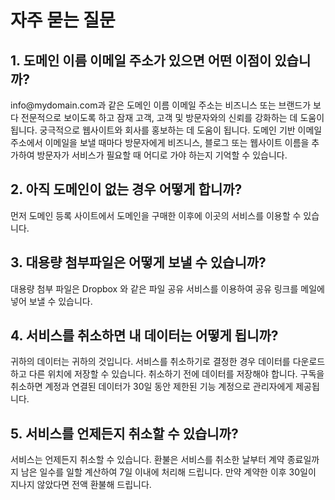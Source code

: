# 자주 묻는 질문

## 1. 도메인 이름 이메일 주소가 있으면 어떤 이점이 있습니까?

info<span>@</span>mydomain.com과 같은 도메인 이름 이메일 주소는 비즈니스 또는 브랜드가 보다 전문적으로 보이도록 하고 잠재 고객, 고객 및 방문자와의 신뢰를 강화하는 데 도움이 됩니다. 궁극적으로 웹사이트와 회사를 홍보하는 데 도움이 됩니다. 도메인 기반 이메일 주소에서 이메일을 보낼 때마다 방문자에게 비즈니스, 블로그 또는 웹사이트 이름을 추가하여 방문자가 서비스가 필요할 때 어디로 가야 하는지 기억할 수 있습니다. 

## 2. 아직 도메인이 없는 경우 어떻게 합니까?

먼저 도메인 등록 사이트에서 도메인을 구매한 이후에 이곳의 서비스를 이용할 수 있습니다.

## 3. 대용량 첨부파일은 어떻게 보낼 수 있습니까?

대용량 첨부 파일은 Dropbox 와 같은 파일 공유 서비스를 이용하여 공유 링크를 메일에 넣어 보낼 수 있습니다.

## 4. 서비스를 취소하면 내 데이터는 어떻게 됩니까?

귀하의 데이터는 귀하의 것입니다. 서비스를 취소하기로 결정한 경우 데이터를 다운로드하고 다른 위치에 저장할 수 있습니다. 취소하기 전에 데이터를 저장해야 합니다. 구독을 취소하면 계정과 연결된 데이터가 30일 동안 제한된 기능 계정으로 관리자에게 제공됩니다.

## 5. 서비스를 언제든지 취소할 수 있습니까?

서비스는 언제든지 취소할 수 있습니다. 환불은 서비스를 취소한 날부터 계약 종료일까지 남은 일수를 일할 계산하여 7일 이내에 처리해 드립니다. 만약 계약한 이후 30일이 지나지 않았다면 전액 환불해 드립니다.
